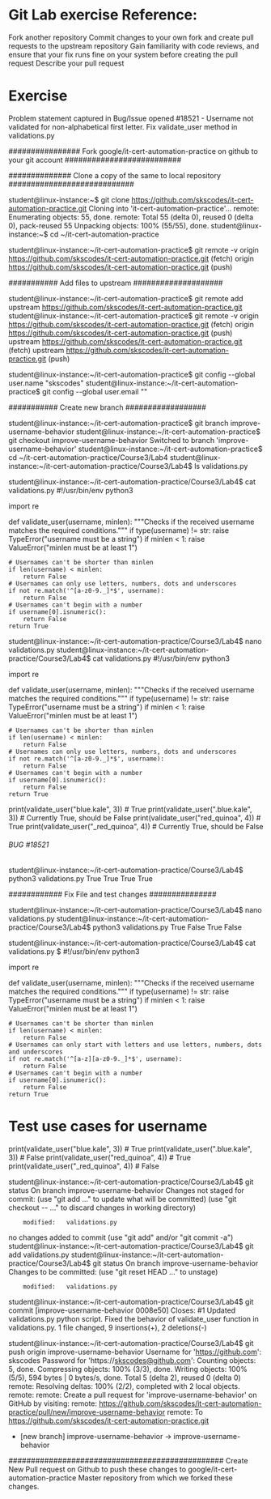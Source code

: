 Git Lab exercise Reference:
==========================
  Fork another repository
  Commit changes to your own fork and create pull requests to the upstream repository
  Gain familiarity with code reviews, and ensure that your fix runs fine on your system before creating the pull request
  Describe your pull request
  
Exercise
========
  Problem statement captured in Bug/Issue opened #18521 - Username not validated for non-alphabetical first letter.
  Fix validate_user method in validations.py
  
################ Fork google/it-cert-automation-practice on github to your git account ##########################

############## Clone a copy of the same to local repository ############################

student@linux-instance:~$ git clone https://github.com/skscodes/it-cert-automation-practice.git
Cloning into 'it-cert-automation-practice'...
remote: Enumerating objects: 55, done.
remote: Total 55 (delta 0), reused 0 (delta 0), pack-reused 55
Unpacking objects: 100% (55/55), done.
student@linux-instance:~$ cd ~/it-cert-automation-practice

student@linux-instance:~/it-cert-automation-practice$ git remote -v
origin  https://github.com/skscodes/it-cert-automation-practice.git (fetch)
origin  https://github.com/skscodes/it-cert-automation-practice.git (push)


########### Add files to upstream ####################


student@linux-instance:~/it-cert-automation-practice$ git remote add upstream https://github.com/skscodes/it-cert-automation-practice.git
student@linux-instance:~/it-cert-automation-practice$ git remote -v
origin  https://github.com/skscodes/it-cert-automation-practice.git (fetch)
origin  https://github.com/skscodes/it-cert-automation-practice.git (push)
upstream        https://github.com/skscodes/it-cert-automation-practice.git (fetch)
upstream        https://github.com/skscodes/it-cert-automation-practice.git (push)

student@linux-instance:~/it-cert-automation-practice$ git config --global user.name "skscodes"
student@linux-instance:~/it-cert-automation-practice$ git config --global user.email "<User email>"

########### Create new branch ##################

  
student@linux-instance:~/it-cert-automation-practice$ git branch improve-username-behavior
student@linux-instance:~/it-cert-automation-practice$ git checkout improve-username-behavior
Switched to branch 'improve-username-behavior'
student@linux-instance:~/it-cert-automation-practice$ cd ~/it-cert-automation-practice/Course3/Lab4
student@linux-instance:~/it-cert-automation-practice/Course3/Lab4$ ls
validations.py

student@linux-instance:~/it-cert-automation-practice/Course3/Lab4$ cat validations.py
#!/usr/bin/env python3

import re

def validate_user(username, minlen):
    """Checks if the received username matches the required conditions."""
    if type(username) != str:
        raise TypeError("username must be a string")
    if minlen < 1:
        raise ValueError("minlen must be at least 1")

    # Usernames can't be shorter than minlen
    if len(username) < minlen:
        return False
    # Usernames can only use letters, numbers, dots and underscores
    if not re.match('^[a-z0-9._]*$', username):
        return False
    # Usernames can't begin with a number
    if username[0].isnumeric():
        return False
    return True



student@linux-instance:~/it-cert-automation-practice/Course3/Lab4$ nano validations.py
student@linux-instance:~/it-cert-automation-practice/Course3/Lab4$ cat validations.py
#!/usr/bin/env python3

import re

def validate_user(username, minlen):
    """Checks if the received username matches the required conditions."""
    if type(username) != str:
        raise TypeError("username must be a string")
    if minlen < 1:
        raise ValueError("minlen must be at least 1")

    # Usernames can't be shorter than minlen
    if len(username) < minlen:
        return False
    # Usernames can only use letters, numbers, dots and underscores
    if not re.match('^[a-z0-9._]*$', username):
        return False
    # Usernames can't begin with a number
    if username[0].isnumeric():
        return False
    return True

print(validate_user("blue.kale", 3)) # True
print(validate_user(".blue.kale", 3)) # Currently True, should be False
print(validate_user("red_quinoa", 4)) # True
print(validate_user("_red_quinoa", 4)) # Currently True, should be False


###### BUG #18521 ####################
student@linux-instance:~/it-cert-automation-practice/Course3/Lab4$ python3 validations.py
True
True
True
True

############ Fix File and test changes ###############

student@linux-instance:~/it-cert-automation-practice/Course3/Lab4$ nano validations.py
student@linux-instance:~/it-cert-automation-practice/Course3/Lab4$ python3 validations.py
True
False
True
False

student@linux-instance:~/it-cert-automation-practice/Course3/Lab4$ cat validations.py
$
#!/usr/bin/env python3

import re

def validate_user(username, minlen):
    """Checks if the received username matches the required conditions."""
    if type(username) != str:
        raise TypeError("username must be a string")
    if minlen < 1:
        raise ValueError("minlen must be at least 1")

    # Usernames can't be shorter than minlen
    if len(username) < minlen:
        return False
    # Usernames can only start with letters and use letters, numbers, dots and underscores
    if not re.match('^[a-z][a-z0-9._]*$', username):
        return False
    # Usernames can't begin with a number
    if username[0].isnumeric():
        return False
    return True

# Test use cases for username
print(validate_user("blue.kale", 3)) # True
print(validate_user(".blue.kale", 3)) # False
print(validate_user("red_quinoa", 4)) # True
print(validate_user("_red_quinoa", 4)) # False



student@linux-instance:~/it-cert-automation-practice/Course3/Lab4$ git status
On branch improve-username-behavior
Changes not staged for commit:
  (use "git add <file>..." to update what will be committed)
  (use "git checkout -- <file>..." to discard changes in working directory)

        modified:   validations.py

no changes added to commit (use "git add" and/or "git commit -a")
student@linux-instance:~/it-cert-automation-practice/Course3/Lab4$ git add validations.py
student@linux-instance:~/it-cert-automation-practice/Course3/Lab4$ git status
On branch improve-username-behavior
Changes to be committed:
  (use "git reset HEAD <file>..." to unstage)

        modified:   validations.py

student@linux-instance:~/it-cert-automation-practice/Course3/Lab4$ git commit
[improve-username-behavior 0008e50] Closes: #1 Updated validations.py python script. Fixed the behavior of validate_user function in validations.py.
 1 file changed, 9 insertions(+), 2 deletions(-)

student@linux-instance:~/it-cert-automation-practice/Course3/Lab4$ git push origin improve-username-behavior
Username for 'https://github.com': skscodes
Password for 'https://skscodes@github.com':
Counting objects: 5, done.
Compressing objects: 100% (3/3), done.
Writing objects: 100% (5/5), 594 bytes | 0 bytes/s, done.
Total 5 (delta 2), reused 0 (delta 0)
remote: Resolving deltas: 100% (2/2), completed with 2 local objects.
remote:
remote: Create a pull request for 'improve-username-behavior' on GitHub by visiting:
remote:      https://github.com/skscodes/it-cert-automation-practice/pull/new/improve-username-behavior
remote:
To https://github.com/skscodes/it-cert-automation-practice.git
 * [new branch]      improve-username-behavior -> improve-username-behavior

################################################
Create New Pull request on Github to push these changes to google/it-cert-automation-practice Master repository 
from which we forked these changes.
